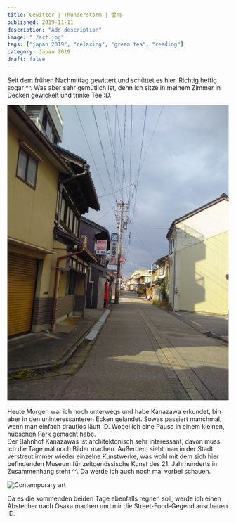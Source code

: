 ```yaml
---
title: Gewitter | Thunderstorm | 雷雨
published: 2019-11-11
description: "Add description"
image: "./art.jpg"
tags: ["japan 2019", "relaxing", "green tea", "reading"]
category: Japan 2019
draft: false
---
```


Seit dem frühen Nachmittag gewittert und schüttet es hier. Richtig heftig sogar ^^. Was aber sehr gemütlich ist, denn ich sitze in meinem Zimmer in Decken gewickelt und trinke Tee :D.

![Heavy clouds](./street.jpg)

Heute Morgen war ich noch unterwegs und habe Kanazawa erkundet, bin aber in den uninteressanteren Ecken gelandet. Sowas passiert manchmal, wenn man einfach drauflos läuft :D. Wobei ich eine Pause in einem kleinen, hübschen Park gemacht habe.    
Der Bahnhof Kanazawas ist architektonisch sehr interessant, davon muss ich die Tage mal noch Bilder machen. Außerdem sieht man in der Stadt verstreut immer wieder einzelne Kunstwerke, was wohl mit dem sich hier befindenden Museum für zeitgenössische Kunst des 21. Jahrhunderts in Zusammenhang steht ^^. Da werde ich auch noch mal vorbei schauen. 

![Contemporary art](./art.jpg)

Da es die kommenden beiden Tage ebenfalls regnen soll, werde ich einen Abstecher nach Ōsaka machen und mir die Street-Food-Gegend anschauen :D.